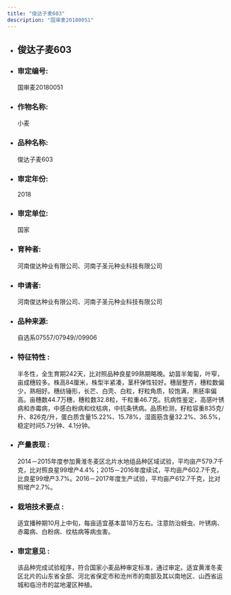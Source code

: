 ```yaml
---
title: "俊达子麦603"
description: "国审麦20180051"
---
```

* ## 俊达子麦603
* ###  审定编号:  
   国审麦20180051

*  ### 作物名称:  
   小麦

*   ###  品种名称: 
    俊达子麦603

*   ### 审定年份: 
    2018

*   ### 审定单位:  
    国家

*   ### 育种者:  
    河南俊达种业有限公司、河南子圣元种业科技有限公司

*   ### 申请者:  
    河南俊达种业有限公司、河南子圣元种业科技有限公司

*   ### 品种来源:  
    自选系07557/07949//09906

*   ### 特征特性 : 
    半冬性，全生育期242天，比对照品种良星99熟期略晚。幼苗半匍匐，叶窄，亩成穗较多。株高84厘米，株型半紧凑，茎秆弹性较好。穗层整齐，穗粒数偏少，熟相好。穗纺锤形，长芒、白壳、白粒，籽粒角质，较饱满，黑胚率偏高。亩穗数44.7万穗，穗粒数32.8粒，千粒重46.7克。抗病性鉴定，高感叶锈病和赤霉病，中感白粉病和纹枯病，中抗条锈病。品质检测，籽粒容重835克/升、826克/升，蛋白质含量15.22%、15.78%，湿面筋含量32.2%、36.5%，稳定时间5.7分钟、4.1分钟。

*   ### 产量表现 : 
    2014－2015年度参加黄淮冬麦区北片水地组品种区域试验，平均亩产579.7千克，比对照良星99增产4.4%；2015－2016年度续试，平均亩产602.7千克，比良星99增产3.7%。2016－2017年度生产试验，平均亩产612.7千克，比对照增产2.7%。

*   ### 栽培技术要点 : 
    适宜播种期10月上中旬，每亩适宜基本苗18万左右。注意防治蚜虫、叶锈病、赤霉病、白粉病、纹枯病等病虫害。

*   ### 审定意见 : 
    该品种完成试验程序，符合国家小麦品种审定标准，通过审定。适宜黄淮冬麦区北片的山东省全部、河北省保定市和沧州市的南部及其以南地区、山西省运城和临汾市的盆地灌区种植。
